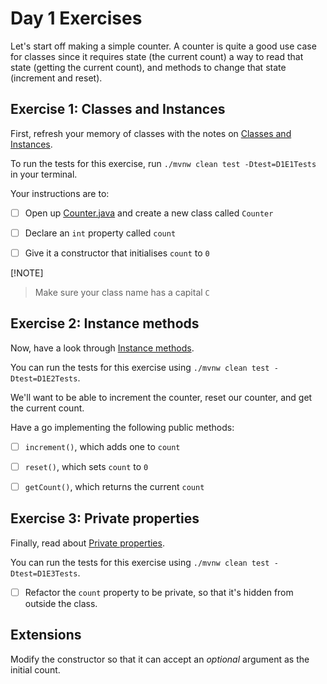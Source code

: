 # Day 1 Exercises

Let's start off making a simple counter. A counter is quite a good use case for
classes since it requires state (the current count) a way to read that state
(getting the current count), and methods to change that state (increment and
reset).

## Exercise 1: Classes and Instances

First, refresh your memory of classes with the notes on
[Classes and Instances](https://tech-docs.corndel.com/java/classes-and-instances.html).

To run the tests for this exercise, run `./mvnw clean test -Dtest=D1E1Tests` in
your terminal.

Your instructions are to:

- [ ] Open up
      [Counter.java](../src/main/java/com/corndel/exercises/Counter.java) and
      create a new class called `Counter`

- [ ] Declare an `int` property called `count`

- [ ] Give it a constructor that initialises `count` to `0`

 [!NOTE]
>
> Make sure your class name has a capital `C`

## Exercise 2: Instance methods

Now, have a look through
[Instance methods](https://tech-docs.corndel.com/java/instance-methods).

You can run the tests for this exercise using
`./mvnw clean test -Dtest=D1E2Tests`.

We'll want to be able to increment the counter, reset our counter, and get the
current count.

Have a go implementing the following public methods:

- [ ] `increment()`, which adds one to `count`

- [ ] `reset()`, which sets `count` to `0`

- [ ] `getCount()`, which returns the current `count`

## Exercise 3: Private properties

Finally, read about
[Private properties](https://tech-docs.corndel.com/java/private-properties).

You can run the tests for this exercise using
`./mvnw clean test -Dtest=D1E3Tests`.

- [ ] Refactor the `count` property to be private, so that it's hidden from
      outside the class.

## Extensions

Modify the constructor so that it can accept an _optional_ argument as the
initial count.
